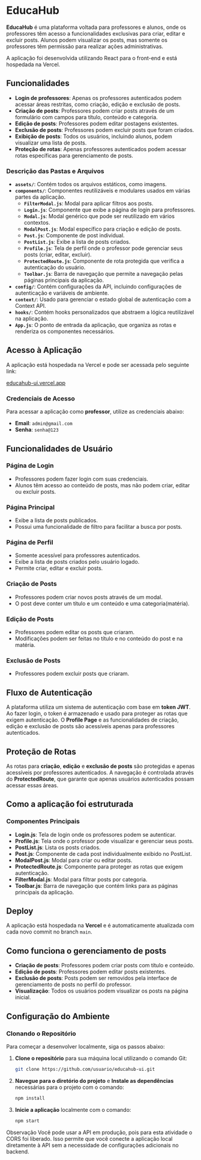 # EducaHub

**EducaHub** é uma plataforma voltada para professores e alunos, onde os professores têm acesso a funcionalidades exclusivas para criar, editar e excluir posts. Alunos podem visualizar os posts, mas somente os professores têm permissão para realizar ações administrativas.

A aplicação foi desenvolvida utilizando React para o front-end e está hospedada na Vercel. 

## Funcionalidades

- **Login de professores**: Apenas os professores autenticados podem acessar áreas restritas, como criação, edição e exclusão de posts.
- **Criação de posts**: Professores podem criar posts através de um formulário com campos para título, conteúdo e categoria.
- **Edição de posts**: Professores podem editar postagens existentes.
- **Exclusão de posts**: Professores podem excluir posts que foram criados.
- **Exibição de posts**: Todos os usuários, incluindo alunos, podem visualizar uma lista de posts.
- **Proteção de rotas**: Apenas professores autenticados podem acessar rotas específicas para gerenciamento de posts.


### Descrição das Pastas e Arquivos

- **`assets/`**: Contém todos os arquivos estáticos, como imagens.
- **`components/`**: Componentes reutilizáveis e modulares usados em várias partes da aplicação.
  - **`FilterModal.js`**: Modal para aplicar filtros aos posts.
  - **`Login.js`**: Componente que exibe a página de login para professores.
  - **`Modal.js`**: Modal genérico que pode ser reutilizado em vários contextos.
  - **`ModalPost.js`**: Modal específico para criação e edição de posts.
  - **`Post.js`**: Componente de post individual.
  - **`PostList.js`**: Exibe a lista de posts criados.
  - **`Profile.js`**: Tela de perfil onde o professor pode gerenciar seus posts (criar, editar, excluir).
  - **`ProtectedRoute.js`**: Componente de rota protegida que verifica a autenticação do usuário.
  - **`Toolbar.js`**: Barra de navegação que permite a navegação pelas páginas principais da aplicação.
- **`config/`**: Contém configurações da API, incluindo configurações de autenticação e variáveis de ambiente.
- **`context/`**: Usado para gerenciar o estado global de autenticação com a Context API.
- **`hooks/`**: Contém hooks personalizados que abstraem a lógica reutilizável na aplicação.
- **`App.js`**: O ponto de entrada da aplicação, que organiza as rotas e renderiza os componentes necessários.

## Acesso à Aplicação

A aplicação está hospedada na Vercel e pode ser acessada pelo seguinte link:

[educahub-ui.vercel.app](https://educahub-ui.vercel.app)

### Credenciais de Acesso

Para acessar a aplicação como **professor**, utilize as credenciais abaixo:

- **Email**: `admin@gmail.com`
- **Senha**: `senha@123`

## Funcionalidades de Usuário

### Página de Login

- Professores podem fazer login com suas credenciais.
- Alunos têm acesso ao conteúdo de posts, mas não podem criar, editar ou excluir posts.

### Página Principal

- Exibe a lista de posts publicados.
- Possui uma funcionalidade de filtro para facilitar a busca por posts.

### Página de Perfil

- Somente acessível para professores autenticados.
- Exibe a lista de posts criados pelo usuário logado.
- Permite criar, editar e excluir posts.

### Criação de Posts

- Professores podem criar novos posts através de um modal.
- O post deve conter um título e um conteúdo e uma categoria(matéria).

### Edição de Posts

- Professores podem editar os posts que criaram.
- Modificações podem ser feitas no título e no conteúdo do post e na matéria.

### Exclusão de Posts

- Professores podem excluir posts que criaram.

## Fluxo de Autenticação

A plataforma utiliza um sistema de autenticação com base em **token JWT**. Ao fazer login, o token é armazenado e usado para proteger as rotas que exigem autenticação. O **Profile Page** e as funcionalidades de criação, edição e exclusão de posts são acessíveis apenas para professores autenticados.

## Proteção de Rotas

As rotas para **criação**, **edição** e **exclusão de posts** são protegidas e apenas acessíveis por professores autenticados. A navegação é controlada através do **ProtectedRoute**, que garante que apenas usuários autenticados possam acessar essas áreas.

## Como a aplicação foi estruturada

### Componentes Principais

- **Login.js**: Tela de login onde os professores podem se autenticar.
- **Profile.js**: Tela onde o professor pode visualizar e gerenciar seus posts.
- **PostList.js**: Lista os posts criados.
- **Post.js**: Componente de cada post individualmente exibido no PostList.
- **ModalPost.js**: Modal para criar ou editar posts.
- **ProtectedRoute.js**: Componente para proteger as rotas que exigem autenticação.
- **FilterModal.js**: Modal para filtrar posts por categoria.
- **Toolbar.js**: Barra de navegação que contém links para as páginas principais da aplicação.

## Deploy

A aplicação está hospedada na **Vercel** e é automaticamente atualizada com cada novo commit no branch `main`.


## Como funciona o gerenciamento de posts

- **Criação de posts**: Professores podem criar posts com título e conteúdo.
- **Edição de posts**: Professores podem editar posts existentes.
- **Exclusão de posts**: Posts podem ser removidos pela interface de gerenciamento de posts no perfil do professor.
- **Visualização**: Todos os usuários podem visualizar os posts na página inicial.

## Configuração do Ambiente

### Clonando o Repositório

Para começar a desenvolver localmente, siga os passos abaixo:

1. **Clone o repositório** para sua máquina local utilizando o comando Git:

   ```bash
   git clone https://github.com/usuario/educahub-ui.git
   
2. **Navegue para o diretório do projeto** e **Instale as dependências** necessárias para o projeto com o comando:

   ```bash
   npm install
   
3. **Inicie a aplicação** localmente com o comando:

   ```bash
   npm start

Observação
Você pode usar a API em produção, pois para esta atividade o CORS foi liberado. Isso permite que você conecte a aplicação local diretamente à API sem a necessidade de configurações adicionais no backend.

